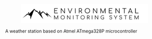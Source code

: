 <p align="center">
<img src="https://github.com/Ewlbo/Environmental-Monitoring-System/blob/master/LOGO.png" width="80%">

A weather station based on Atmel ATmega328P microcontroller 
</p>

